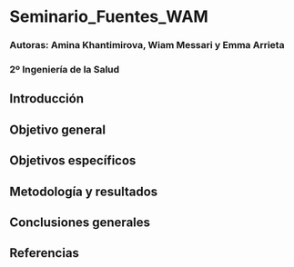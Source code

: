 # Seminario_Fuentes_WAM
### Autoras: Amina Khantimirova, Wiam Messari y Emma Arrieta
### 2º Ingeniería de la Salud

## Introducción

## Objetivo general

## Objetivos específicos

## Metodología y resultados

## Conclusiones generales

## Referencias
